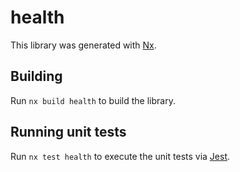 # health

This library was generated with [Nx](https://nx.dev).

## Building

Run `nx build health` to build the library.

## Running unit tests

Run `nx test health` to execute the unit tests via [Jest](https://jestjs.io).
